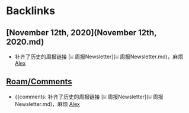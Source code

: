 
# Backlinks
## [November 12th, 2020](November 12th, 2020.md)
- 补齐了历史的周报链接 [⌸ 周报Newsletter](⌸ 周报Newsletter.md)，麻烦 [Alex](Alex.md)

## [Roam/Comments](Roam/Comments.md)
- {{comments: 补齐了历史的周报链接 [⌸ 周报Newsletter](⌸ 周报Newsletter.md)，麻烦 [Alex](Alex.md)

